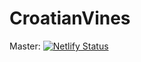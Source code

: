# CroatianVines
Master:  [![Netlify Status](https://api.netlify.com/api/v1/badges/82197c6a-3cba-4ba4-8c3f-f23da981d4fd/deploy-status)](https://app.netlify.com/sites/croatianvines/deploys)
